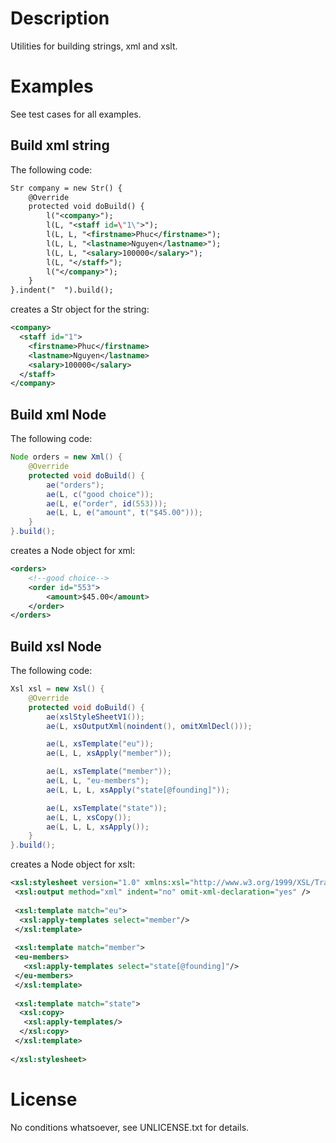 # Description
Utilities for building strings, xml and xslt.

# Examples
See test cases for all examples.

## Build xml string
The following code:

```xml
Str company = new Str() {
    @Override
    protected void doBuild() {
        l("<company>");
        l(L, "<staff id=\"1\">");
        l(L, L, "<firstname>Phuc</firstname>");
        l(L, L, "<lastname>Nguyen</lastname>");
        l(L, L, "<salary>100000</salary>");
        l(L, "</staff>");
        l("</company>");
    }
}.indent("  ").build();
```

creates a Str object for the string:

```xml
<company>
  <staff id="1">
    <firstname>Phuc</firstname>
    <lastname>Nguyen</lastname>
    <salary>100000</salary>
  </staff>
</company>
```

## Build xml Node
The following code:

```java
Node orders = new Xml() {
    @Override
    protected void doBuild() {
        ae("orders");
        ae(L, c("good choice"));
        ae(L, e("order", id(553)));
        ae(L, L, e("amount", t("$45.00")));
    }
}.build();
```

creates a Node object for xml:

```xml
<orders>
    <!--good choice-->
    <order id="553">
        <amount>$45.00</amount>
    </order>
</orders>
```

## Build xsl Node
The following code:

```java
Xsl xsl = new Xsl() {
    @Override
    protected void doBuild() {
        ae(xslStyleSheetV1());
        ae(L, xsOutputXml(noindent(), omitXmlDecl()));

        ae(L, xsTemplate("eu"));
        ae(L, L, xsApply("member"));

        ae(L, xsTemplate("member"));
        ae(L, L, "eu-members");
        ae(L, L, L, xsApply("state[@founding]"));

        ae(L, xsTemplate("state"));
        ae(L, L, xsCopy());
        ae(L, L, L, xsApply());
    }
}.build();
```

creates a Node object for xslt:

```xml
<xsl:stylesheet version="1.0" xmlns:xsl="http://www.w3.org/1999/XSL/Transform">
 <xsl:output method="xml" indent="no" omit-xml-declaration="yes" />
   
 <xsl:template match="eu">
  <xsl:apply-templates select="member"/>
 </xsl:template>
   
 <xsl:template match="member">
 <eu-members>
   <xsl:apply-templates select="state[@founding]"/>
 </eu-members>
 </xsl:template>
   
 <xsl:template match="state">
  <xsl:copy>
   <xsl:apply-templates/>
  </xsl:copy>
 </xsl:template>
   
</xsl:stylesheet>
```

# License
No conditions whatsoever, see UNLICENSE.txt for details.